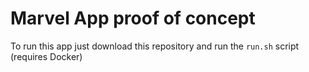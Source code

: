 # Marvel App proof of concept

To run this app just download this repository and run the ```run.sh``` script (requires Docker)